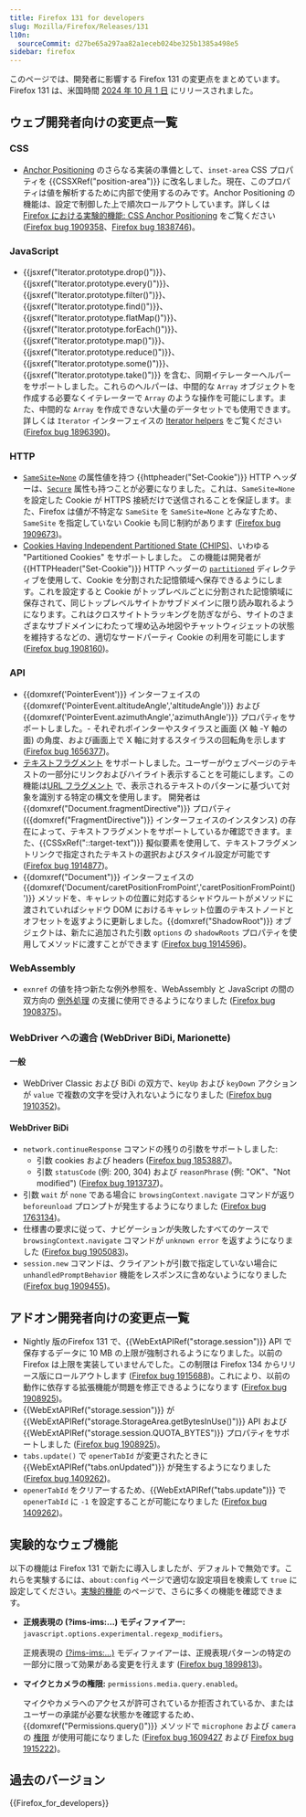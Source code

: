 ```yaml
---
title: Firefox 131 for developers
slug: Mozilla/Firefox/Releases/131
l10n:
  sourceCommit: d27be65a297aa82a1eceb024be325b1385a498e5
sidebar: firefox
---
```


このページでは、開発者に影響する Firefox 131 の変更点をまとめています。Firefox 131 は、米国時間 [2024 年 10 月 1 日](https://whattrainisitnow.com/release/?version=129) にリリースされました。

## ウェブ開発者向けの変更点一覧

### CSS

- [Anchor Positioning](/ja/docs/Web/CSS/CSS_anchor_positioning) のさらなる実装の準備として、`inset-area` CSS プロパティを {{CSSXRef("position-area")}} に改名しました。現在、このプロパティは値を解析するために内部で使用するのみです。Anchor Positioning の機能は、設定で制御した上で順次ロールアウトしています。詳しくは [Firefox における実験的機能: CSS Anchor Positioning](/ja/docs/Mozilla/Firefox/Experimental_features#css_anchor_positioning) をご覧ください ([Firefox bug 1909358](https://bugzil.la/1909358)、[Firefox bug 1838746](https://bugzil.la/1838746))。

### JavaScript

- {{jsxref("Iterator.prototype.drop()")}}、{{jsxref("Iterator.prototype.every()")}}、{{jsxref("Iterator.prototype.filter()")}}、{{jsxref("Iterator.prototype.find()")}}、{{jsxref("Iterator.prototype.flatMap()")}}、{{jsxref("Iterator.prototype.forEach()")}}、{{jsxref("Iterator.prototype.map()")}}、{{jsxref("Iterator.prototype.reduce()")}}、{{jsxref("Iterator.prototype.some()")}}、{{jsxref("Iterator.prototype.take()")}} を含む、同期イテレーターヘルパーをサポートしました。これらのヘルパーは、中間的な `Array` オブジェクトを作成する必要なくイテレーターで `Array` のような操作を可能にします。また、中間的な `Array` を作成できない大量のデータセットでも使用できます。詳しくは `Iterator` インターフェイスの [Iterator helpers](/ja/docs/Web/JavaScript/Reference/Global_Objects/Iterator#iterator_helpers) をご覧ください ([Firefox bug 1896390](https://bugzil.la/1896390))。

### HTTP

- [`SameSite=None`](/ja/docs/Web/HTTP/Reference/Headers/Set-Cookie#none) の属性値を持つ {{httpheader("Set-Cookie")}} HTTP ヘッダーは、[`Secure`](/ja/docs/Web/HTTP/Reference/Headers/Set-Cookie#secure) 属性も持つことが必要になりました。これは、`SameSite=None` を設定した Cookie が HTTPS 接続だけで送信されることを保証します。また、Firefox は値が不特定な `SameSite` を `SameSite=None` とみなすため、`SameSite` を指定していない Cookie も同じ制約があります ([Firefox bug 1909673](https://bugzil.la/1909673))。
- [Cookies Having Independent Partitioned State (CHIPS)](/ja/docs/Web/Privacy/Privacy_sandbox/Partitioned_cookies)、いわゆる "Partitioned Cookies" をサポートしました。
  この機能は開発者が {{HTTPHeader("Set-Cookie")}} HTTP ヘッダーの [`partitioned`](/ja/docs/Web/HTTP/Reference/Headers/Set-Cookie#partitioned) ディレクティブを使用して、Cookie を分割された記憶領域へ保存できるようにします。これを設定すると Cookie がトップレベルごとに分割された記憶領域に保存されて、同じトップレベルサイトかサブドメインに限り読み取れるようになります。これはクロスサイトトラッキングを防ぎながら、サイトのさまざまなサブドメインにわたって埋め込み地図やチャットウィジェットの状態を維持するなどの、適切なサードパーティ Cookie の利用を可能にします ([Firefox bug 1908160](https://bugzil.la/1908160))。

### API

- {{domxref('PointerEvent')}} インターフェイスの {{domxref('PointerEvent.altitudeAngle','altitudeAngle')}} および {{domxref('PointerEvent.azimuthAngle','azimuthAngle')}} プロパティをサポートしました。- それぞれポインターやスタイラスと画面 (X 軸 -Y 軸の面) の角度、および画面上で X 軸に対するスタイラスの回転角を示します ([Firefox bug 1656377](https://bugzil.la/1656377))。
- [テキストフラグメント](/ja/docs/Web/URI/Reference/Fragment/Text_fragments) をサポートしました。ユーザーがウェブページのテキストの一部分にリンクおよびハイライト表示することを可能にします。この機能は[URL フラグメント](/ja/docs/Web/URI/Reference/Fragment) で、表示されるテキストのパターンに基づいて対象を識別する特定の構文を使用します。
  開発者は {{domxref("Document.fragmentDirective")}} プロパティ ({{domxref("FragmentDirective")}} インターフェイスのインスタンス) の存在によって、テキストフラグメントをサポートしているか確認できます。また、{{CSSxRef("::target-text")}} 擬似要素を使用して、テキストフラグメントリンクで指定されたテキストの選択およびスタイル設定が可能です ([Firefox bug 1914877](https://bugzil.la/1914877))。
- {{domxref("Document")}} インターフェイスの {{domxref('Document/caretPositionFromPoint','caretPositionFromPoint()')}} メソッドを、キャレットの位置に対応するシャドウルートがメソッドに渡されていればシャドウ DOM におけるキャレット位置のテキストノードとオフセットを返すように更新しました。{{domxref("ShadowRoot")}} オブジェクトは、新たに追加された引数 `options` の `shadowRoots` プロパティを使用してメソッドに渡すことができます ([Firefox bug 1914596](https://bugzil.la/1914596))。

### WebAssembly

- `exnref` の値を持つ新たな例外参照を、WebAssembly と JavaScript の間の双方向の [例外処理](/ja/docs/WebAssembly/JavaScript_interface/Exception) の支援に使用できるようになりました ([Firefox bug 1908375](https://bugzil.la/1908375))。

### WebDriver への適合 (WebDriver BiDi, Marionette)

#### 一般

- WebDriver Classic および BiDi の双方で、`keyUp` および `keyDown` アクションが `value` で複数の文字を受け入れないようになりました ([Firefox bug 1910352](https://bugzil.la/1910352))。

#### WebDriver BiDi

- `network.continueResponse` コマンドの残りの引数をサポートしました:
  - 引数 cookies および headers ([Firefox bug 1853887](https://bugzil.la/1853887))。
  - 引数 `statusCode` (例: 200, 304) および `reasonPhrase` (例: "OK"、"Not modified") ([Firefox bug 1913737](https://bugzil.la/1913737))。
- 引数 `wait` が `none` である場合に `browsingContext.navigate` コマンドが返り `beforeunload` プロンプトが発生するようになりました ([Firefox bug 1763134](https://bugzil.la/1763134))。
- 仕様書の要求に従って、ナビゲーションが失敗したすべてのケースで `browsingContext.navigate` コマンドが `unknown error` を返すようになりました ([Firefox bug 1905083](https://bugzil.la/1905083))。
- `session.new` コマンドは、クライアントが引数で指定していない場合に `unhandledPromptBehavior` 機能をレスポンスに含めないようになりました ([Firefox bug 1909455](https://bugzil.la/1909455))。

## アドオン開発者向けの変更点一覧

- Nightly 版のFirefox 131 で、{{WebExtAPIRef("storage.session")}} API で保存するデータに 10 MB の上限が強制されるようになりました。以前の Firefox は上限を実装していませんでした。この制限は Firefox 134 からリリース版にロールアウトします ([Firefox bug 1915688](https://bugzil.la/1915688))。これにより、以前の動作に依存する拡張機能が問題を修正できるようになります ([Firefox bug 1908925](https://bugzil.la/1908925))。
- {{WebExtAPIRef("storage.session")}} が {{WebExtAPIRef("storage.StorageArea.getBytesInUse()")}} API および {{WebExtAPIRef("storage.session.QUOTA_BYTES")}} プロパティをサポートしました ([Firefox bug 1908925](https://bugzil.la/1908925))。
- `tabs.update()` で `openerTabId` が変更されたときに {{WebExtAPIRef("tabs.onUpdated")}} が発生するようになりました ([Firefox bug 1409262](https://bugzil.la/1409262))。
- `openerTabId` をクリアーするため、{{WebExtAPIRef("tabs.update")}} で `openerTabId` に `-1` を設定することが可能になりました ([Firefox bug 1409262](https://bugzil.la/1409262))。

## 実験的なウェブ機能

以下の機能は Firefox 131 で新たに導入しましたが、デフォルトで無効です。これらを実験するには、`about:config` ページで適切な設定項目を検索して `true` に設定してください。[実験的機能](/ja/docs/Mozilla/Firefox/Experimental_features) のページで、さらに多くの機能を確認できます。

- **正規表現の (?ims-ims:...) モディファイアー:** `javascript.options.experimental.regexp_modifiers`。

  正規表現の [(?ims-ims:...)](/ja/docs/Web/JavaScript/Reference/Regular_expressions/Modifier) モディファイアーは、正規表現パターンの特定の一部分に限って効果がある変更を行えます ([Firefox bug 1899813](https://bugzil.la/1899813))。

- **マイクとカメラの権限:** `permissions.media.query.enabled`。

  マイクやカメラへのアクセスが許可されているか拒否されているか、またはユーザーの承諾が必要な状態かを確認するため、{{domxref("Permissions.query()")}} メソッドで `microphone` および `camera` の [権限](/ja/docs/Web/API/Permissions_API) が使用可能になりました ([Firefox bug 1609427](https://bugzil.la/1609427) および [Firefox bug 1915222](https://bugzil.la/1915222))。

## 過去のバージョン

{{Firefox_for_developers}}

